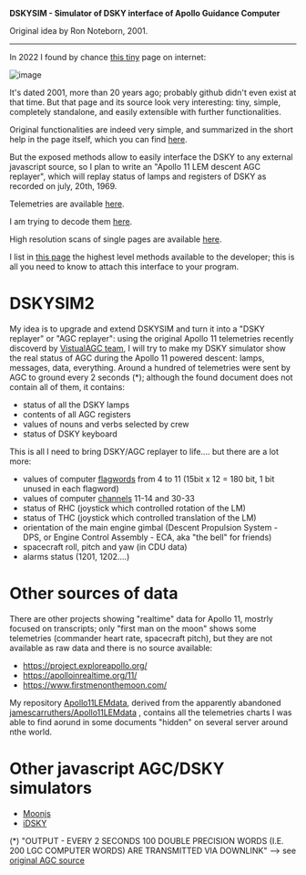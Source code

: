 **DSKYSIM - Simulator of DSKY interface of Apollo Guidance Computer**

Original idea by Ron Noteborn, 2001.

--------------------

In 2022 I found by chance [this tiny](http://apollo.spaceborn.dk/dsky-sim.html) page on internet:

![image](https://user-images.githubusercontent.com/1620953/151132558-5482724c-248b-49eb-afa7-16bcde3f0528.png)

It's dated 2001, more than 20 years ago; probably github didn't even exist at that time. But that page and its source look very interesting: tiny, simple, completely standalone, and easily extensible with further functionalities.

Original functionalities are indeed very simple, and summarized in the short help in the page itself, which you can find [here](https://github.com/jumpjack/dskysim/wiki/Original-help).

But the exposed methods allow to easily interface the DSKY to any external javascript source, so I plan to write an "Apollo 11 LEM descent AGC replayer", which will replay status of lamps and registers of DSKY as recorded on july, 20th, 1969. 

Telemetries are available [here](http://www.ibiblio.org/apollo/Documents/apollo_11_computer_words.pdf).

I am trying to decode them [here](https://github.com/jumpjack/dskysim/wiki/Decoding-AGC-telemetries).

High resolution scans of single pages are available [here](https://ia902308.us.archive.org/view_archive.php?archive=/27/items/apollo_11_computer_words/apollo_11_computer_words_jp2.zip).


I list in [this page](https://github.com/jumpjack/dskysim/wiki/Dskysim-methods) the highest level methods available to the developer; this is all you need to know to attach this interface to your program.

# DSKYSIM2

My idea is to upgrade and extend DSKYSIM and turn it into a "DSKY replayer" or "AGC replayer": using the original Apollo 11 telemetries recently discoverd by [VistualAGC team](https://github.com/virtualagc/virtualagc), I will try to make my DSKY simulator show the real status of AGC during the Apollo 11 powered descent: lamps, messages, data, everything. Around a hundred of telemetries were sent by AGC to ground every 2 seconds (*); although the found document does not contain all of them, it contains:
- status of all the DSKY lamps
- contents of all AGC registers
- values of nouns and verbs selected by crew
- status of DSKY keyboard


This is all I need to bring DSKY/AGC replayer to life.... but there are a lot more:
- values of computer [flagwords](https://github.com/virtualagc/virtualagc/blob/a9f2fd2d4c313497bbf98e80a0cbef0dc87faf09/LMY99R0/FLAGWORD_ASSIGNMENTS.agc) from 4 to 11 (15bit x 12 = 180 bit, 1 bit unused in each flagword)
- values of computer [channels](https://github.com/virtualagc/virtualagc/blob/a9f2fd2d4c313497bbf98e80a0cbef0dc87faf09/LMY99R0/INPUT_OUTPUT_CHANNEL_BIT_DESCRIPTIONS.agc) 11-14 and 30-33
- status of RHC (joystick which controlled rotation of the LM)
- status of THC (joystick which controlled translation of the LM)
- orientation of the main engine gimbal (Descent Propulsion System - DPS, or Engine Control Assembly - ECA, aka "the bell" for friends)
- spacecraft roll, pitch and yaw (in CDU data)
- alarms status (1201, 1202....)

# Other sources of data
There are other projects showing "realtime" data for Apollo 11, mostrly focused on transcripts; only "first man on the moon" shows some telemetries (commander heart rate, spacecraft pitch), but they are not available as raw data and there is no source available:
 - https://project.exploreapollo.org/
 - https://apolloinrealtime.org/11/
 - https://www.firstmenonthemoon.com/

My repository [Apollo11LEMdata](https://github.com/jumpjack/Apollo11LEMdata), derived from the apparently abandoned [jamescarruthers/Apollo11LEMdata](https://github.com/jamescarruthers/Apollo11LEMdata) , contains all the telemetries charts I was able to find aorund in some documents "hidden" on several server around nthe world.

# Other javascript AGC/DSKY simulators
- [Moonjs](https://svtsim.com/moonjs/agc.html)
- [iDSKY](http://idsky.genedorr.com/iDSKY.html)

(*) "OUTPUT - EVERY 2 SECONDS 100 DOUBLE PRECISION WORDS (I.E. 200 LGC COMPUTER WORDS) ARE TRANSMITTED VIA DOWNLINK" --> see [original AGC source](https://github.com/virtualagc/virtualagc/blob/a9f2fd2d4c313497bbf98e80a0cbef0dc87faf09/LMY99R0/DOWN-TELEMETRY_PROGRAM.agc#L109)
